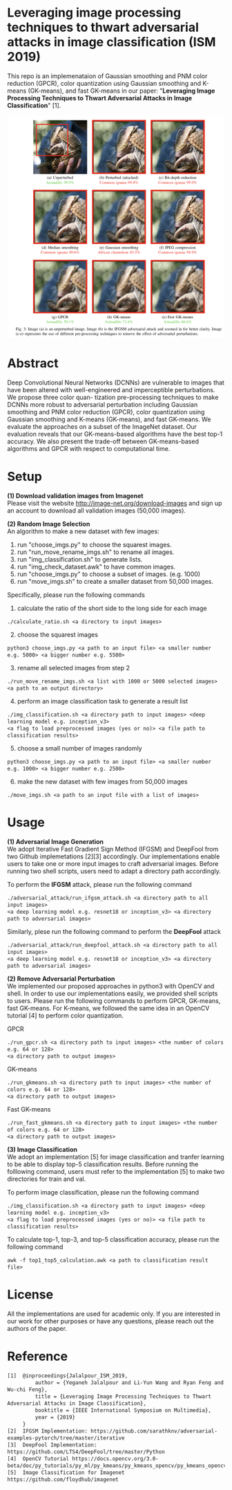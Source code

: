 # Leveraging image processing techniques to thwart adversarial attacks in image classification (ISM 2019)
This repo is an implemenataion of Gaussian smoothing and PNM color reduction (GPCR), color quantization using Gaussian smoothing and K-means (GK-means), and fast GK-means in our paper: "**Leveraging Image Processing Techniques to Thwart Adversarial Attacks in Image Classification**" [1].

![Image description](/overall_results.png)

# Abstract
Deep Convolutional Neural Networks (DCNNs) are vulnerable to images that have been altered with well-engineered and imperceptible perturbations. We propose three color quan- tization pre-processing techniques to make DCNNs more robust to adversarial perturbation including Gaussian smoothing and PNM color reduction (GPCR), color quantization using Gaussian smoothing and K-means (GK-means), and fast GK-means. We evaluate the approaches on a subset of the ImageNet dataset. Our evaluation reveals that our GK-means-based algorithms have the best top-1 accuracy. We also present the trade-off between GK-means-based algorithms and GPCR with respect to computational time.

# Setup

**(1) Download validation images from Imagenet** <br/>
Please visit the website http://image-net.org/download-images and sign up an account to download all validation images (50,000 images).

**(2) Random Image Selection** <br/>
An algorithm to make a new dataset with few images:
1. run "choose_imgs.py" to choose the squarest images.
2. run "run_move_rename_imgs.sh" to rename all images.
3. run "img_classification.sh" to generate lists.
4. run "img_check_dataset.awk" to have common images.
5. run "choose_imgs.py" to choose a subset of images. (e.g. 1000)
6. run "move_imgs.sh" to create a smaller dataset from 50,000 images.

Specifically, please run the following commands
1. calculate the ratio of the short side to the long side for each image
```
./calculate_ratio.sh <a directory to input images>
```

2. choose the squarest images
```
python3 choose_imgs.py <a path to an input file> <a smaller number e.g. 5000> <a bigger number e.g. 5500>
```

3. rename all selected images from step 2
```
./run_move_rename_imgs.sh <a list with 1000 or 5000 selected images> <a path to an output directory>
```

4. perform an image classification task to generate a result list
```
./img_classification.sh <a directory path to input images> <deep learning model e.g. inception_v3> 
<a flag to load preprocessed images (yes or no)> <a file path to classification results>
```

5. choose a small number of images randomly
```
python3 choose_imgs.py <a path to an input file> <a smaller number e.g. 1000> <a bigger number e.g. 2500>
```

6. make the new dataset with few images from 50,000 images
```
./move_imgs.sh <a path to an input file with a list of images>
```

# Usage

**(1) Adversarial Image Generation** <br/>
We adopt Iterative Fast Gradient Sign Method (IFGSM) and DeepFool from two Github implemetations [2][3] accordingly. Our implementations enable users to take one or more input images to craft adversarial images. Before running two shell scripts, users need to adapt a directory path accordingly.

To perform the **IFGSM** attack, please run the following command
```
./adversarial_attack/run_ifgsm_attack.sh <a directory path to all input images> 
<a deep learning model e.g. resnet18 or inception_v3> <a directory path to adversarial images>
```

Similarly, plese run the following command to perform the **DeepFool** attack
```
./adversarial_attack/run_deepfool_attack.sh <a directory path to all input images> 
<a deep learning model e.g. resnet18 or inception_v3> <a directory path to adversarial images>
```

**(2) Remove Adversarial Perturbation** <br/>
We implemented our proposed approaches in python3 with OpenCV and shell. In order to use our implementations easily, we provided shell scripts to users. Please run the following commands to perform GPCR, GK-means, fast GK-means. For K-means, we followed the same idea in an OpenCV tutorial [4] to perform color quantization.

GPCR
```
./run_gpcr.sh <a directory path to input images> <the number of colors e.g. 64 or 128> 
<a directory path to output images>
```

GK-means
```
./run_gkmeans.sh <a directory path to input images> <the number of colors e.g. 64 or 128> 
<a directory path to output images>
```

Fast GK-means
```
./run_fast_gkmeans.sh <a directory path to input images> <the number of colors e.g. 64 or 128> 
<a directory path to output images>
```

**(3) Image Classification** <br/>
We adopt an implementation [5] for image classification and tranfer learning to be able to display top-5 classification results. Before running the folllowing command, users must refer to the implementation [5] to make two directories for train and val.

To perform image classification, please run the following command
```
./img_classification.sh <a directory path to input images> <deep learning model e.g. inception_v3> 
<a flag to load preprocessed images (yes or no)> <a file path to classification results>
```

To calculate top-1, top-3, and top-5 classification accuracy, please run the following command
```
awk -f top1_top5_calculation.awk <a path to classification result file>
```

# License
All the implementations are used for academic only. If you are interested in our work for other purposes or have any questions, please reach out the authors of the paper.

# Reference
```
[1]  @inproceedings{Jalalpour_ISM_2019,
         author = {Yeganeh Jalalpour and Li-Yun Wang and Ryan Feng and Wu-chi Feng},
         title = {Leveraging Image Processing Techniques to Thwart Adversarial Attacks in Image Classification},
         booktitle = {IEEE International Symposium on Multimedia},
         year = {2019}
     }
[2]  IFGSM Implementation: https://github.com/sarathknv/adversarial-examples-pytorch/tree/master/iterative
[3]  DeepFool Implementation: https://github.com/LTS4/DeepFool/tree/master/Python
[4]  OpenCV Tutorial https://docs.opencv.org/3.0-beta/doc/py_tutorials/py_ml/py_kmeans/py_kmeans_opencv/py_kmeans_opencv.html
[5]  Image Classification for Imagenet https://github.com/floydhub/imagenet
```
